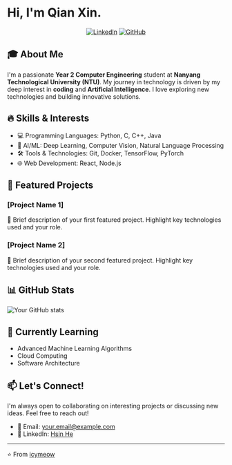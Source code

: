 # Hi, I'm Qian Xin.

<div align="center">
  
  [![LinkedIn](https://img.shields.io/badge/LinkedIn-0077B5?style=for-the-badge&logo=linkedin&logoColor=white)](https://www.linkedin.com/in/hsin-he-123456789/)
  [![GitHub](https://img.shields.io/badge/GitHub-100000?style=for-the-badge&logo=github&logoColor=white)](https://github.com/icymeow)
  
</div>

## 🎓 About Me
I'm a passionate **Year 2 Computer Engineering** student at **Nanyang Technological University (NTU)**. My journey in technology is driven by my deep interest in **coding** and **Artificial Intelligence**. I love exploring new technologies and building innovative solutions.

## 🔥 Skills & Interests
- 💻 Programming Languages: Python, C, C++, Java
- 🤖 AI/ML: Deep Learning, Computer Vision, Natural Language Processing
- 🛠️ Tools & Technologies: Git, Docker, TensorFlow, PyTorch
- 🌐 Web Development: React, Node.js

## 🚀 Featured Projects

### [Project Name 1]
📝 Brief description of your first featured project. Highlight key technologies used and your role.

### [Project Name 2]
📝 Brief description of your second featured project. Highlight key technologies used and your role.

## 📊 GitHub Stats
![Your GitHub stats](https://github-readme-stats.vercel.app/api?username=icymeow&show_icons=true&theme=radical)

## 🌱 Currently Learning
- Advanced Machine Learning Algorithms
- Cloud Computing
- Software Architecture

## 📫 Let's Connect!
I'm always open to collaborating on interesting projects or discussing new ideas. Feel free to reach out!

- 📧 Email: [your.email@example.com](mailto:your.email@example.com)
- 💼 LinkedIn: [Hsin He](https://www.linkedin.com/in/hsin-he-123456789/)

---

⭐️ From [icymeow](https://github.com/icymeow)
